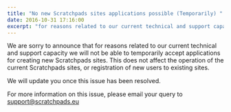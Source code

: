 ```yaml
---
title: "No new Scratchpads sites applications possible (Temporarily) "
date: 2016-10-31 17:16:00
excerpt: "for reasons related to our current technical and support capacity we will not be able to temporarily accept applications for creating new Scratchpads sites."
---
```


We are sorry to announce that for reasons related to our current technical and support capacity we will not be able to temporarily accept applications for creating new Scratchpads sites. This does not affect the operation of the current Scratchpads sites, or registration of new users to existing sites.

We will update you once this issue has been resolved.

For more information on this issue, please email your query to support@scratchpads.eu
